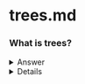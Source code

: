 # trees.md

### What is trees?
<details>
<summary>Answer</summary>
A tree usually represents the hierarchy of elements and depicts the relationships between the elements. Trees are considered as one of the largely used facets of data structures.
</details>


<details>
![Image_1](https://user-images.githubusercontent.com/81321487/150477215-00bd0493-c5ec-4e46-8c06-b1c0bc23c7d4.jpg)
</details>
